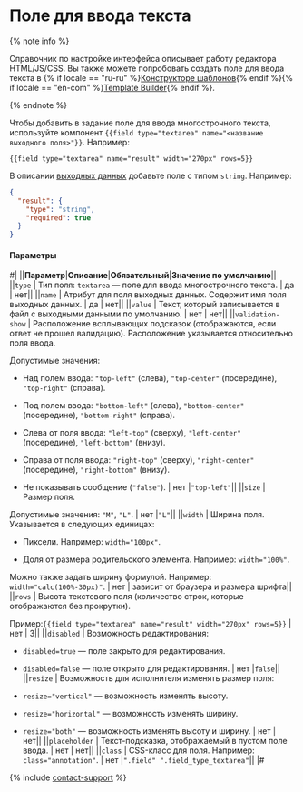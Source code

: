 # Поле для ввода текста

{% note info %}

Справочник по настройке интерфейса описывает работу редактора HTML/JS/CSS. Вы также можете попробовать создать поле для ввода текста в {% if locale == "ru-ru" %}[Конструкторе шаблонов](../../../template-builder/reference/field.textarea.md){% endif %}{% if locale == "en-com" %}[Template Builder](../../../../en/docs/template-builder/reference/field.textarea.md){% endif %}.

{% endnote %}

Чтобы добавить в задание поле для ввода многострочного текста, используйте компонент `{{field type="textarea" name="<название выходного поля>"}}`. Например:

```plaintext
{{field type="textarea" name="result" width="270px" rows=5}}
```

В описании [выходных данных](../incoming.md) добавьте поле с типом `string`. Например:

```json
{
  "result": {
    "type": "string",
    "required": true
  }
}
```

#### Параметры

#|
||**Параметр**|**Описание**|**Обязательный**|**Значение по умолчанию**||
||`type` | Тип поля: `textarea` — поле для ввода многострочного текста. | да | нет||
||`name` | Атрибут для поля выходных данных. Содержит имя поля выходных данных. | да | нет||
||`value` | Текст, который записывается в файл с выходными данными по умолчанию. | нет | нет||
||`validation-show` | Расположение всплывающих подсказок (отображаются, если ответ не прошел валидацию). Расположение указывается относительно поля ввода.

Допустимые значения:

- Над полем ввода: `"top-left"` (слева), `"top-center"` (посередине), `"top-right"` (справа).

- Под полем ввода: `"bottom-left"` (слева), `"bottom-center"` (посередине), `"bottom-right"` (справа).

- Слева от поля ввода: `"left-top"` (сверху), `"left-center"` (посередине), `"left-bottom"` (внизу).

- Справа от поля ввода: `"right-top"` (сверху), `"right-center"` (посередине), `"right-bottom"` (внизу).

- Не показывать сообщение (`"false"`). | нет |`"top-left"`||
||`size` | Размер поля.

Допустимые значения: `"M"`, `"L"`. | нет |`"L"`||
||`width` | Ширина поля. Указывается в следующих единицах:

- Пиксели. Например: `width="100px"`.

- Доля от размера родительского элемента. Например: `width="100%"`.

Можно также задать ширину формулой. Например: `width="calc(100%-30px)"`. | нет | зависит от браузера и размера шрифта||
||`rows` | Высота текстового поля (количество строк, которые отображаются без прокрутки).

Пример:`{{field type="textarea" name="result" width="270px" rows=5}}` | нет | 3||
||`disabled` | Возможность редактирования:

- `disabled=true` — поле закрыто для редактирования.

- `disabled=false` — поле открыто для редактирования. | нет |`false`||
||`resize` | Возможность для исполнителя изменять размер поля:

- `resize="vertical"` — возможность изменять высоту.

- `resize="horizontal"` — возможность изменять ширину.

- `resize="both"` — возможность изменять высоту и ширину. | нет | нет||
||`placeholder` | Текст-подсказка, отображаемый в пустом поле ввода. | нет | нет||
||`class` | CSS-класс для поля. Например: `class="annotation"`. | нет |`".field" ".field_type_textarea"`||
|#

{% include [contact-support](../../_includes/contact-support-help.md) %}